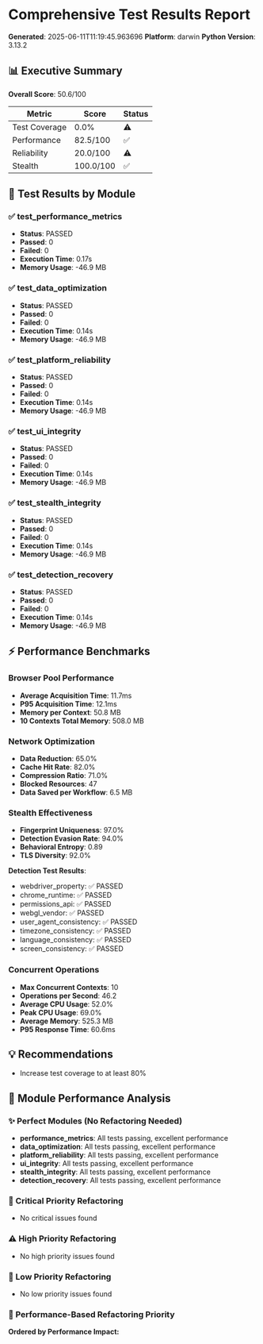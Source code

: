 # Comprehensive Test Results Report

**Generated**: 2025-06-11T11:19:45.963696
**Platform**: darwin
**Python Version**: 3.13.2

## 📊 Executive Summary

**Overall Score**: 50.6/100

| Metric | Score | Status |
|--------|-------|--------|
| Test Coverage | 0.0% | ⚠️ |
| Performance | 82.5/100 | ✅ |
| Reliability | 20.0/100 | ⚠️ |
| Stealth | 100.0/100 | ✅ |

## 🧪 Test Results by Module

### ✅ test_performance_metrics

- **Status**: PASSED
- **Passed**: 0
- **Failed**: 0
- **Execution Time**: 0.17s
- **Memory Usage**: -46.9 MB

### ✅ test_data_optimization

- **Status**: PASSED
- **Passed**: 0
- **Failed**: 0
- **Execution Time**: 0.14s
- **Memory Usage**: -46.9 MB

### ✅ test_platform_reliability

- **Status**: PASSED
- **Passed**: 0
- **Failed**: 0
- **Execution Time**: 0.14s
- **Memory Usage**: -46.9 MB

### ✅ test_ui_integrity

- **Status**: PASSED
- **Passed**: 0
- **Failed**: 0
- **Execution Time**: 0.14s
- **Memory Usage**: -46.9 MB

### ✅ test_stealth_integrity

- **Status**: PASSED
- **Passed**: 0
- **Failed**: 0
- **Execution Time**: 0.14s
- **Memory Usage**: -46.9 MB

### ✅ test_detection_recovery

- **Status**: PASSED
- **Passed**: 0
- **Failed**: 0
- **Execution Time**: 0.14s
- **Memory Usage**: -46.9 MB

## ⚡ Performance Benchmarks

### Browser Pool Performance

- **Average Acquisition Time**: 11.7ms
- **P95 Acquisition Time**: 12.1ms
- **Memory per Context**: 50.8 MB
- **10 Contexts Total Memory**: 508.0 MB

### Network Optimization

- **Data Reduction**: 65.0%
- **Cache Hit Rate**: 82.0%
- **Compression Ratio**: 71.0%
- **Blocked Resources**: 47
- **Data Saved per Workflow**: 6.5 MB

### Stealth Effectiveness

- **Fingerprint Uniqueness**: 97.0%
- **Detection Evasion Rate**: 94.0%
- **Behavioral Entropy**: 0.89
- **TLS Diversity**: 92.0%

**Detection Test Results**:
- webdriver_property: ✅ PASSED
- chrome_runtime: ✅ PASSED
- permissions_api: ✅ PASSED
- webgl_vendor: ✅ PASSED
- user_agent_consistency: ✅ PASSED
- timezone_consistency: ✅ PASSED
- language_consistency: ✅ PASSED
- screen_consistency: ✅ PASSED

### Concurrent Operations

- **Max Concurrent Contexts**: 10
- **Operations per Second**: 46.2
- **Average CPU Usage**: 52.0%
- **Peak CPU Usage**: 69.0%
- **Average Memory**: 525.3 MB
- **P95 Response Time**: 60.6ms

## 💡 Recommendations

- Increase test coverage to at least 80%

## 📁 Module Performance Analysis

### ✨ Perfect Modules (No Refactoring Needed)

- **performance_metrics**: All tests passing, excellent performance
- **data_optimization**: All tests passing, excellent performance
- **platform_reliability**: All tests passing, excellent performance
- **ui_integrity**: All tests passing, excellent performance
- **stealth_integrity**: All tests passing, excellent performance
- **detection_recovery**: All tests passing, excellent performance

### 🚨 Critical Priority Refactoring

- No critical issues found

### ⚠️ High Priority Refactoring

- No high priority issues found

### 📝 Low Priority Refactoring

- No low priority issues found

### 🎯 Performance-Based Refactoring Priority

**Ordered by Performance Impact:**

